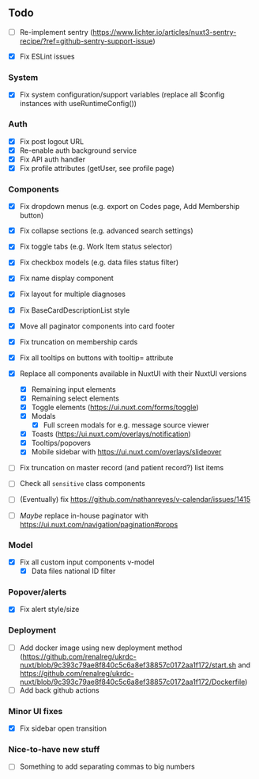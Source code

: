 ## Todo

- [ ] Re-implement sentry (https://www.lichter.io/articles/nuxt3-sentry-recipe/?ref=github-sentry-support-issue)

- [x] Fix ESLint issues

### System

- [x] Fix system configuration/support variables (replace all $config instances with useRuntimeConfig())

### Auth

- [x] Fix post logout URL
- [x] Re-enable auth background service
- [x] Fix API auth handler
- [x] Fix profile attributes (getUser, see profile page)

### Components

- [x] Fix dropdown menus (e.g. export on Codes page, Add Membership button)
- [x] Fix collapse sections (e.g. advanced search settings)
- [x] Fix toggle tabs (e.g. Work Item status selector)
- [x] Fix checkbox models (e.g. data files status filter)
- [x] Fix name display component
- [x] Fix layout for multiple diagnoses
- [x] Fix BaseCardDescriptionList style
- [x] Move all paginator components into card footer
- [x] Fix truncation on membership cards
- [x] Fix all tooltips on buttons with tooltip= attribute

- [x] Replace all components available in NuxtUI with their NuxtUI versions

  - [x] Remaining input elements
  - [x] Remaining select elements
  - [x] Toggle elements (https://ui.nuxt.com/forms/toggle)
  - [x] Modals
    - [x] Full screen modals for e.g. message source viewer
  - [x] Toasts (https://ui.nuxt.com/overlays/notification)
  - [x] Tooltips/popovers
  - [x] Mobile sidebar with https://ui.nuxt.com/overlays/slideover

- [ ] Fix truncation on master record (and patient record?) list items

- [ ] Check all `sensitive` class components
- [ ] (Eventually) fix https://github.com/nathanreyes/v-calendar/issues/1415
- [ ] _Maybe_ replace in-house paginator with https://ui.nuxt.com/navigation/pagination#props

### Model

- [x] Fix all custom input components v-model
  - [x] Data files national ID filter

### Popover/alerts

- [x] Fix alert style/size

### Deployment

- [ ] Add docker image using new deployment method (https://github.com/renalreg/ukrdc-nuxt/blob/9c393c79ae8f840c5c6a8ef38857c0172aa1f172/start.sh and https://github.com/renalreg/ukrdc-nuxt/blob/9c393c79ae8f840c5c6a8ef38857c0172aa1f172/Dockerfile)
- [ ] Add back github actions

### Minor UI fixes

- [x] Fix sidebar open transition

### Nice-to-have new stuff

- [ ] Something to add separating commas to big numbers

